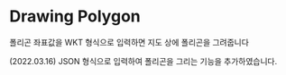 # Drawing Polygon

폴리곤 좌표값을 WKT 형식으로 입력하면 지도 상에 폴리곤을 그려줍니다

(2022.03.16) JSON 형식으로 입력하여 폴리곤을 그리는 기능을 추가하였습니다.